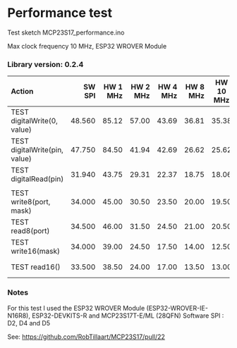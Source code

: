 

# Performance test  

Test sketch  MCP23S17_performance.ino

Max clock frequency 10 MHz, ESP32 WROVER Module

### Library version: 0.2.4

|  Action                       |  SW SPI | HW 1 MHz | HW 2 MHz | HW 4 MHz | HW 8 MHz | HW 10 MHz | notes     |
|:------------------------------|--------:|---------:|---------:|---------:|---------:|:---------:|:---------:|
| TEST digitalWrite(0, value)   |  48.560 |   85.12  |  57.00   |  43.69   |  36.81   |   35.38   |
| TEST digitalWrite(pin, value) |  47.750 |   84.50  |  41.94   |  42.69   |  26.62   |   25.62   |
| TEST digitalRead(pin)         |  31.940 |   43.75  |  29.31   |  22.37   |  18.75   |   18.06   |
|                               |         |          |          |          |          |           |
| TEST write8(port, mask)       |  34.000 |   45.00  |  30.50   |  23.50   |  20.00   |   19.50   |
| TEST read8(port)              |  34.500 |   46.00  |  31.50   |  24.50   |  21.00   |   20.50   |
| TEST write16(mask)            |  34.000 |   39.00  |  24.50   |  17.50   |  14.00   |   12.50   | since 0.1.1
| TEST read16()                 |  33.500 |   38.50  |  24.00   |  17.00   |  13.50   |   13.00   | since 0.1.1

### Notes

For this test I used the ESP32 WROVER Module (ESP32-WROVER-IE-N16R8), ESP32-DEVKITS-R and MCP23S17T-E/ML (28QFN)
Software SPI : D2, D4 and D5

See: https://github.com/RobTillaart/MCP23S17/pull/22

